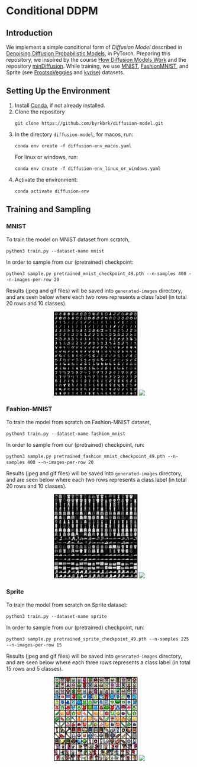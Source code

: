 # Conditional DDPM

## Introduction

We implement a simple conditional form of *Diffusion Model* described in [Denoising Diffusion Probabilistic Models](https://arxiv.org/abs/2006.11239), in PyTorch. Preparing this repository, we inspired by the course [How Diffusion Models Work](https://www.deeplearning.ai/short-courses/how-diffusion-models-work) and the repository [minDiffusion](https://github.com/cloneofsimo/minDiffusion). While training, we use [MNIST](http://yann.lecun.com/exdb/mnist/), [FashionMNIST](https://github.com/zalandoresearch/fashion-mnist), and Sprite (see [FrootsnVeggies](https://zrghr.itch.io/froots-and-veggies-culinary-pixels) and [kyrise](https://kyrise.itch.io/)) datasets.

## Setting Up the Environment

1. Install [Conda](https://conda.io/projects/conda/en/latest/user-guide/install/index.html), if not already installed.
2. Clone the repository
    ~~~
    git clone https://github.com/byrkbrk/diffusion-model.git
    ~~~
3. In the directory `diffusion-model`, for macos, run:
    ~~~
    conda env create -f diffusion-env_macos.yaml
    ~~~
    For linux or windows, run:
    ~~~
    conda env create -f diffusion-env_linux_or_windows.yaml
    ~~~
4. Activate the environment:
    ~~~
    conda activate diffusion-env
    ~~~

## Training and Sampling

### MNIST
To train the model on MNIST dataset from scratch,
~~~
python3 train.py --dataset-name mnist
~~~

In order to sample from our (pretrained) checkpoint:
~~~
python3 sample.py pretrained_mnist_checkpoint_49.pth --n-samples 400 --n-images-per-row 20
~~~

Results (jpeg and gif files) will be saved into `generated-images` directory, and are seen below where each two rows represents a class label (in total 20 rows and 10 classes).

<p align="center">
  <img src="files-for-readme/mnist_ddpm_images.jpeg" width="45%" />
  <img src="files-for-readme/mnist_ani.gif" width="45%" />
</p>

### Fashion-MNIST

To train the model from scratch on Fashion-MNIST dataset,
~~~
python3 train.py --dataset-name fashion_mnist
~~~

In order to sample from our (pretrained) checkpoint, run:
~~~
python3 sample.py pretrained_fashion_mnist_checkpoint_49.pth --n-samples 400 --n-images-per-row 20
~~~

Results (jpeg and gif files) will be saved into `generated-images` directory, and are seen below where each two rows represents a class label (in total 20 rows and 10 classes).

<p align="center">
  <img src="files-for-readme/fashion_mnist_ddpm_images.jpeg" width="45%" />
  <img src="files-for-readme/fashion_mnist_ani.gif" width="45%" />
</p>

### Sprite
To train the model from scratch on Sprite dataset:
~~~
python3 train.py --dataset-name sprite
~~~

In order to sample from our (pretrained) checkpoint, run:
~~~
python3 sample.py pretrained_sprite_checkpoint_49.pth --n-samples 225 --n-images-per-row 15
~~~

Results (jpeg and gif files) will be saved into `generated-images` directory, and are seen below where each three rows represents a class label (in total 15 rows and 5 classes).

<p align="center">
  <img src="files-for-readme/sprite_ddpm_images.jpeg" width="45%" />
  <img src="files-for-readme/sprite_ani.gif" width="45%" />
</p>

